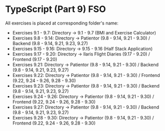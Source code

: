 # TypeScript (Part 9) FSO

All exercises is placed at corresponding folder's name:
- Exercises 9.1 - 9.7: Directory -> 9.1 - 9.7 (BMI and Exercise Calculator)
- Exercises 9.8 - 9.14: Directory -> Patientor (9.8 - 9.14, 9.21 - 9.30) / Backend (9.8 - 9.14, 9.21, 9.23, 9.27)
- Exercises 9.15 - 9.16: Directory -> 9.15 - 9.16 (Half Stack Application)
- Exercises 9.17 - 9.20: Directory -> Ilaris Flight Diaries (9.17 - 9.20) / Frontend (9.17 - 9.20)
- Exercises 9.21: Directory -> Patientor (9.8 - 9.14, 9.21 - 9.30) / Backend (9.8 - 9.14, 9.21, 9.23, 9.27)
- Exercises 9.22: Directory -> Patientor (9.8 - 9.14, 9.21 - 9.30) / Frontend (9.22, 9.24 - 9.26, 9.28 - 9.30)
- Exercises 9.23: Directory -> Patientor (9.8 - 9.14, 9.21 - 9.30) / Backend (9.8 - 9.14, 9.21, 9.23, 9.27)
- Exercises 9.24 - 9.26: Directory -> Patientor (9.8 - 9.14, 9.21 - 9.30) / Frontend (9.22, 9.24 - 9.26, 9.28 - 9.30)
- Exercises 9.27: Directory -> Patientor (9.8 - 9.14, 9.21 - 9.30) / Backend (9.8 - 9.14, 9.21, 9.23, 9.27)
- Exercises 9.28 - 9.30: Directory -> Patientor (9.8 - 9.14, 9.21 - 9.30) / Frontend (9.22, 9.24 - 9.26, 9.28 - 9.30)
